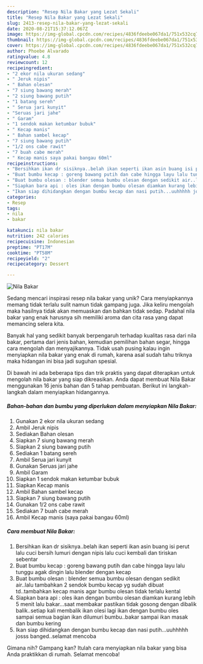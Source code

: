 ```yaml
---
description: "Resep Nila Bakar yang Lezat Sekali"
title: "Resep Nila Bakar yang Lezat Sekali"
slug: 2413-resep-nila-bakar-yang-lezat-sekali
date: 2020-08-21T15:37:12.067Z
image: https://img-global.cpcdn.com/recipes/4836fdeebe067da1/751x532cq70/nila-bakar-foto-resep-utama.jpg
thumbnail: https://img-global.cpcdn.com/recipes/4836fdeebe067da1/751x532cq70/nila-bakar-foto-resep-utama.jpg
cover: https://img-global.cpcdn.com/recipes/4836fdeebe067da1/751x532cq70/nila-bakar-foto-resep-utama.jpg
author: Phoebe Alvarado
ratingvalue: 4.8
reviewcount: 12
recipeingredient:
- "2 ekor nila ukuran sedang"
- " Jeruk nipis"
- " Bahan olesan"
- "7 siung bawang merah"
- "2 siung bawang putih"
- "1 batang sereh"
- " Serua jari kunyit"
- "Seruas jari jahe"
- " Garam"
- "1 sendok makan ketumbar bubuk"
- " Kecap manis"
- " Bahan sambel kecap"
- "7 siung bawang putih"
- "1/2 ons cabe rawit"
- "7 buah cabe merah"
- " Kecap manis saya pakai bangau 60ml"
recipeinstructions:
- "Bersihkan ikan dr sisiknya..belah ikan seperti ikan asin buang isi perut lalu cuci bersih lumuri dengan nipis lalu cuci kembali dan tiriskan sebentar"
- "Buat bumbu kecap : goreng bawang putih dan cabe hingga layu lalu tunggu agak dingin lalu blender dengan kecap"
- "Buat bumbu olesan : blender semua bumbu olesan dengan sedikit air..lalu tambahkan 2 sendok bumbu kecap yg sudah dibuat td..tambahkan kecap manis agar bumbu olesan tidak terlalu kental"
- "Siapkan bara api : oles ikan dengan bumbu olesan diamkan kurang lebih 5 menit lalu bakar...saat membakar pastikan tidak gosong dengan dibalik balik..setiap kali membalik ikan olesi lagi ikan dengan bumbu oles sampai semua bagian ikan dilumuri bumbu..bakar sampai ikan masak dan bumbu kering"
- "Ikan siap dihidangkan dengan bumbu kecap dan nasi putih...uuhhhhh josss banged..selamat mencoba"
categories:
- Resep
tags:
- nila
- bakar

katakunci: nila bakar 
nutrition: 242 calories
recipecuisine: Indonesian
preptime: "PT17M"
cooktime: "PT58M"
recipeyield: "2"
recipecategory: Dessert

---
```



![Nila Bakar](https://img-global.cpcdn.com/recipes/4836fdeebe067da1/751x532cq70/nila-bakar-foto-resep-utama.jpg)

Sedang mencari inspirasi resep nila bakar yang unik? Cara menyiapkannya memang tidak terlalu sulit namun tidak gampang juga. Jika keliru mengolah maka hasilnya tidak akan memuaskan dan bahkan tidak sedap. Padahal nila bakar yang enak harusnya sih memiliki aroma dan cita rasa yang dapat memancing selera kita.

Banyak hal yang sedikit banyak berpengaruh terhadap kualitas rasa dari nila bakar, pertama dari jenis bahan, kemudian pemilihan bahan segar, hingga cara mengolah dan menyajikannya. Tidak usah pusing kalau ingin menyiapkan nila bakar yang enak di rumah, karena asal sudah tahu triknya maka hidangan ini bisa jadi suguhan spesial.




Di bawah ini ada beberapa tips dan trik praktis yang dapat diterapkan untuk mengolah nila bakar yang siap dikreasikan. Anda dapat membuat Nila Bakar menggunakan 16 jenis bahan dan 5 tahap pembuatan. Berikut ini langkah-langkah dalam menyiapkan hidangannya.

<!--inarticleads1-->

##### Bahan-bahan dan bumbu yang diperlukan dalam menyiapkan Nila Bakar:

1. Gunakan 2 ekor nila ukuran sedang
1. Ambil  Jeruk nipis
1. Sediakan  Bahan olesan
1. Siapkan 7 siung bawang merah
1. Siapkan 2 siung bawang putih
1. Sediakan 1 batang sereh
1. Ambil  Serua jari kunyit
1. Gunakan Seruas jari jahe
1. Ambil  Garam
1. Siapkan 1 sendok makan ketumbar bubuk
1. Siapkan  Kecap manis
1. Ambil  Bahan sambel kecap
1. Siapkan 7 siung bawang putih
1. Gunakan 1/2 ons cabe rawit
1. Sediakan 7 buah cabe merah
1. Ambil  Kecap manis (saya pakai bangau 60ml)




<!--inarticleads2-->

##### Cara membuat Nila Bakar:

1. Bersihkan ikan dr sisiknya..belah ikan seperti ikan asin buang isi perut lalu cuci bersih lumuri dengan nipis lalu cuci kembali dan tiriskan sebentar
1. Buat bumbu kecap : goreng bawang putih dan cabe hingga layu lalu tunggu agak dingin lalu blender dengan kecap
1. Buat bumbu olesan : blender semua bumbu olesan dengan sedikit air..lalu tambahkan 2 sendok bumbu kecap yg sudah dibuat td..tambahkan kecap manis agar bumbu olesan tidak terlalu kental
1. Siapkan bara api : oles ikan dengan bumbu olesan diamkan kurang lebih 5 menit lalu bakar...saat membakar pastikan tidak gosong dengan dibalik balik..setiap kali membalik ikan olesi lagi ikan dengan bumbu oles sampai semua bagian ikan dilumuri bumbu..bakar sampai ikan masak dan bumbu kering
1. Ikan siap dihidangkan dengan bumbu kecap dan nasi putih...uuhhhhh josss banged..selamat mencoba




Gimana nih? Gampang kan? Itulah cara menyiapkan nila bakar yang bisa Anda praktikkan di rumah. Selamat mencoba!
